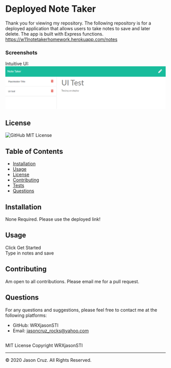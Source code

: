 # Deployed Note Taker 

Thank you for viewing my repository. The following repository is for a deployed application that allows users to take notes to save and later delete. The app is built with Express functions. https://w11notetakerhomework.herokuapp.com/notes  

### Screenshots

Intuitive UI:  
![Note Section](capture.PNG)  

## License
![GitHub](https://img.shields.io/github/license/WRXjasonSTI/notePadApp)
MIT License 

## Table of Contents

* [Installation](#Installation)  
* [Usage](#Usage)  
* [License](#License)  
* [Contributing](#Contributing)  
* [Tests](#Contributing)  
* [Questions](#Questions)  

## Installation

None Required. Please use the deployed link!

## Usage
Click Get Started  
Type in notes and save  

## Contributing

Am open to all contributions. Please email me for a pull request. 

## Questions
For any questions and suggestions, please feel free to contact me at the following platforms:
* GitHub: WRXjasonSTI 
* Email: jasoncruz_rocks@yahoo.com 

##
MIT License 
Copyright WRXjasonSTI
    
- - -
© 2020 Jason Cruz. All Rights Reserved.

